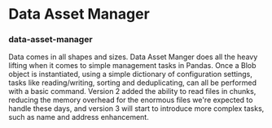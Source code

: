 # Data Asset Manager
### data-asset-manager
Data comes in all shapes and sizes. Data Asset Manger does all the heavy lifting when it comes to simple management 
tasks in Pandas. Once a Blob object is instantiated, using a simple dictionary of configuration settings, tasks like 
reading/writing, sorting and deduplicating, can all be performed with a basic command.
Version 2 added the ability to read files in chunks, reducing the memory overhead for the enormous files we're expected 
to handle these days, and version 3 will start to introduce more complex tasks, such as name and address enhancement.